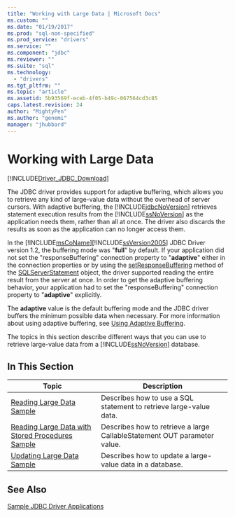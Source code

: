 ```yaml
---
title: "Working with Large Data | Microsoft Docs"
ms.custom: ""
ms.date: "01/19/2017"
ms.prod: "sql-non-specified"
ms.prod_service: "drivers"
ms.service: ""
ms.component: "jdbc"
ms.reviewer: ""
ms.suite: "sql"
ms.technology: 
  - "drivers"
ms.tgt_pltfrm: ""
ms.topic: "article"
ms.assetid: 5b93569f-eceb-4f05-b49c-067564cd3c85
caps.latest.revision: 24
author: "MightyPen"
ms.author: "genemi"
manager: "jhubbard"
---
```

# Working with Large Data
[!INCLUDE[Driver_JDBC_Download](../../../includes/driver_jdbc_download.md)]

  The JDBC driver provides support for adaptive buffering, which allows you to retrieve any kind of large-value data without the overhead of server cursors. With adaptive buffering, the [!INCLUDE[jdbcNoVersion](../../../includes/jdbcnoversion_md.md)] retrieves statement execution results from the [!INCLUDE[ssNoVersion](../../../includes/ssnoversion_md.md)] as the application needs them, rather than all at once. The driver also discards the results as soon as the application can no longer access them.  
  
 In the [!INCLUDE[msCoName](../../../includes/msconame_md.md)][!INCLUDE[ssVersion2005](../../../includes/ssversion2005_md.md)] JDBC Driver version 1.2, the buffering mode was "**full**" by default. If your application did not set the "responseBuffering" connection property to "**adaptive**" either in the connection properties or by using the [setResponseBuffering](../../../connect/jdbc/reference/setresponsebuffering-method-sqlserverstatement.md) method of the [SQLServerStatement](../../../connect/jdbc/reference/sqlserverstatement-class.md) object, the driver supported reading the entire result from the server at once. In order to get the adaptive buffering behavior, your application had to set the "responseBuffering" connection property to "**adaptive**" explicitly.  
  
 The **adaptive** value is the default buffering mode and the JDBC driver buffers the minimum possible data when necessary. For more information about using adaptive buffering, see [Using Adaptive Buffering](../../../connect/jdbc/using-adaptive-buffering.md).  
  
 The topics in this section describe different ways that you can use to retrieve large-value data from a [!INCLUDE[ssNoVersion](../../../includes/ssnoversion_md.md)] database.  
  
## In This Section  
  
|Topic|Description|  
|-----------|-----------------|  
|[Reading Large Data Sample](../../../connect/jdbc/reading-large-data-sample.md)|Describes how to use a SQL statement to retrieve large-value data.|  
|[Reading Large Data with Stored Procedures Sample](../../../connect/jdbc/reading-large-data-with-stored-procedures-sample.md)|Describes how to retrieve a large CallableStatement OUT parameter value.|  
|[Updating Large Data Sample](../../../connect/jdbc/updating-large-data-sample.md)|Describes how to update a large-value data in a database.|  
  
## See Also  
 [Sample JDBC Driver Applications](../../../connect/jdbc/sample-jdbc-driver-applications.md)  
  
  
